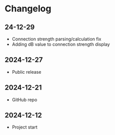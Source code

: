 # Changelog

## 24-12-29

- Connection strength parsing/calculation fix
- Adding dB value to connection strength display

## 2024-12-27

- Public release

## 2024-12-21

- GitHub repo

## 2024-12-12

- Project start
